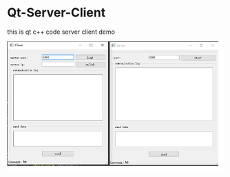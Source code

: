 # Qt-Server-Client
this is qt c++ code server client demo

![image](https://github.com/AliangZhou/Qt-Server-Client/blob/main/img/interface.png)
